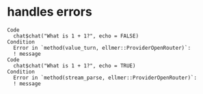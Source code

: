 # handles errors

    Code
      chat$chat("What is 1 + 1?", echo = FALSE)
    Condition
      Error in `method(value_turn, ellmer::ProviderOpenRouter)`:
      ! message
    Code
      chat$chat("What is 1 + 1?", echo = TRUE)
    Condition
      Error in `method(stream_parse, ellmer::ProviderOpenRouter)`:
      ! message
